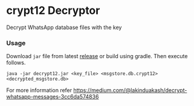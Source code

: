 # crypt12 Decryptor
Decrypt WhatsApp database files with the key

### Usage

Download `jar` file from latest [release](https://github.com/lakinduakash/wadec12/releases/download/1.0/decrypt12.jar) or build using gradle. Then execute follows.

`java -jar decrypt12.jar <key_file> <msgstore.db.crypt12> <decrypted_msgstore.db>`

For more information refer https://medium.com/@lakinduakash/decrypt-whatsapp-messages-3cc6da574836
